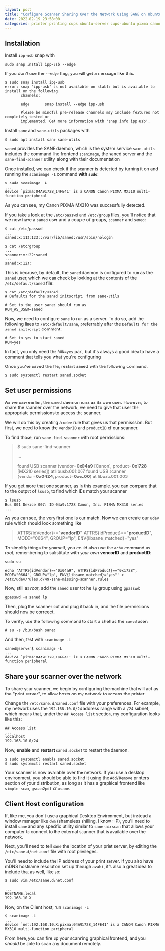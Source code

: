 ```yaml
---
layout: post
title: "Configure Scanner Sharing Over the Network Using SANE on Ubuntu Server"
date: 2022-02-19 23:58:00
categories: printer printing cups ubuntu-server cups-ubuntu pixma canon
---
```


## Installation

Install `ipp-usb` snap with

```
sudo snap install ipp-usb --edge
```

If you don't use the `--edge` flag, you will get a message like this:

```
$ sudo snap install ipp-usb
error: snap "ipp-usb" is not available on stable but is available to install on the following
       channels:

       edge       snap install --edge ipp-usb

       Please be mindful pre-release channels may include features not completely tested or
       implemented. Get more information with 'snap info ipp-usb'.
```

Install `sane` and `sane-utils` packages with

```
$ sudo apt install sane sane-utils
```

`saned` provides the SANE daemon, which is the system service
`sane-utils`  includes the command line frontend `scanimage`, the saned server and the `sane-find-scanner` utility, along with their documentation

Once installed, we can check if the scanner is detected  by turning it on and running the `scanimage -L` command **with `sudo`**:

```
$ sudo scanimage -L
...
device `pixma:04A91728_14FE41' is a CANON Canon PIXMA MX310 multi-function peripheral
```

As you can see, my Canon PIXMA MX310 was successfully detected.

If you take a look at the `/etc/passwd` and `/etc/group` files, you'll notice that we now have a `saned` user and a couple of groups, `scanner` and `saned`:

```
$ cat /etc/passwd
...
saned:x:113:123::/var/lib/saned:/usr/sbin/nologin
```

```
$ cat /etc/group
...
scanner:x:122:saned
...
saned:x:123:
```

This is because, by default, the `saned` daemon is configured to run as the `saned` user, which we can check by looking at the contents of the `/etc/default/saned` file:

```
$ cat /etc/default/saned
# Defaults for the saned initscript, from sane-utils

# Set to the user saned should run as
RUN_AS_USER=saned
```

Now, we need to configure `sane` to run as a server. To do so, add the following lines to `/etc/default/sane`, preferrably after the `Defaults for the saned initscript` comment:

```
# Set to yes to start saned
RUN=yes
```

In fact, you only need the `RUN=yes` part, but it's always a good idea to have a comment that tells you what you're configuring

Once you've saved the file, restart saned with the following command:

```
$ sudo systemctl restart saned.socket
```

## Set user permissions

As we saw earlier, the `saned` daemon runs as its own user. However, to share the scanner over the network, we need to give that user the appropriate permissions to access the scanner.

We will do this by creating a `udev` rule that gives us that permisssion. But first, we need to know the `vendorID` and `productID` of our scanner.

To find those, run `sane-find-scanner` with root permissions:

>$ sudo sane-find-scanner
>
>...
>
>found USB scanner (vendor=**0x04a9** \[Canon\], product=**0x1728** \[MX310 series\]) at libusb:001:007
>found USB scanner (vendor=**0x0424**, product=**0xec00**) at libusb:001:003

If you get more that one scanner, as in this example, you can compare that to the output of `lsusb`, to find which IDs match your scanner

```
$ lsusb
Bus 001 Device 007: ID 04a9:1728 Canon, Inc. PIXMA MX310 series
...
```

As you can see, the very first one is our match. Now we can create our `udev` rule which should look something like:

> ATTRS{idVendor}\=\="**vendorID**", ATTRS{idProduct}\=\="**productID**", MODE="0664", GROUP="lp", ENV{libsane_matched}="yes"

To simplify things for yourself, you could also use the `echo` command as *root*, remembering to substitute with *your own* **vendorID** and **productID**:

```
sudo su

echo 'ATTRS{idVendor}=="0x04a9", ATTRS{idProduct}=="0x1728", MODE="0664", GROUP="lp", ENV{libsane_matched}="yes"' > /etc/udev/rules.d/49-sane-missing-scanner.rules
```

Now, still as *root*, add the `saned` user tot he `lp` group using `gpasswd`:

```
gpasswd -a saned lp
```

Then, plug the scanner out and plug it back in, and the file permissions should now be correect.

To verify, use the following command to start a shell as the `saned` user:

```
# su -s /bin/bash saned
```

And then, test with `scanimage -L`

```
saned@server$ scanimage -L
...
device `pixma:04A91728_14FE41' is a CANON Canon PIXMA MX310 multi-function peripheral
```

## Share your scanner over the network

To share your scanner, we begin by configuring the machine that will act as the "print server", to allow hosts on my network to access the printer.

Change the `/etc/sane.d/saned.conf` file with your preferences. For example, my network uses the `192.168.10.0/24` address range with a `/24` subnet, which means that, under the `## Access list` section, my configuration looks like this:

```
## Access list
...
localhost
192.168.10.0/24
```

Now, **enable** and **restart** `saned.socket` to restart the daemon.

```
$ sudo systemctl enable saned.socket
$ sudo systemctl restart saned.socket
```

Your scanner is now available over the network. If you use a desktop environment, you should be able to find it using the `Add/Remove` printers section of your distribution, as long as it has a graphical frontend like `simple-scan`, `gscan2pdf` or `xsane`.

## Client Host configuration

If, like me, you don't use a graphical Desktop Environment, but instead a window manager like `dwm` (shameless shilling, I know :-P), you'll need to install `sane` and any specific utility similar to `sane-airscan` that allows your computer to connect to the external scanner that is available over the network.

Next, you'll need to tell `sane` the location of your print server, by editing the `/etc/sane.d/net.conf` file with root privileges.

You'll need to include the IP address of your print server. If you also have mDNS hostname resolution set up through `avahi`, it's also a great idea to include that as well, like so:

```
$ sudo vim /etc/sane.d/net.conf
```

```
...
HOSTNAME.local
192.168.10.X
```

Now, on the Client host, run `scanimage -L`

```
$ scanimage -L
...
device `net:192.168.10.X:pixma:04A91728_14FE41' is a CANON Canon PIXMA MX310 multi-function peripheral
```

From here, you can fire up your scanning graphical frontend, and you _should_ be able to scan any document remotely.
